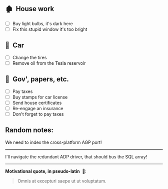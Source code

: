 ## 🏚  House work

- [ ] Buy light bulbs, it's dark here
- [ ] Fix this stupid window it's too bright

## 🚙  Car

- [ ] Change the tires
- [ ] Remove oil from the Tesla reservoir

## 🥱  Gov', papers, etc.

- [ ] Pay taxes
- [ ] Buy stamps for car license
- [ ] Send house certificates
- [ ] Re-engage an insurance
- [ ] Don't forget to pay taxes

## Random notes:

We need to index the cross-platform AGP port!

---

I'll navigate the redundant ADP driver, that should bus the SQL array!

---

**Motivational quote, in pseudo-latin**  🤜:

> Omnis at excepturi saepe ut ut voluptatum.
